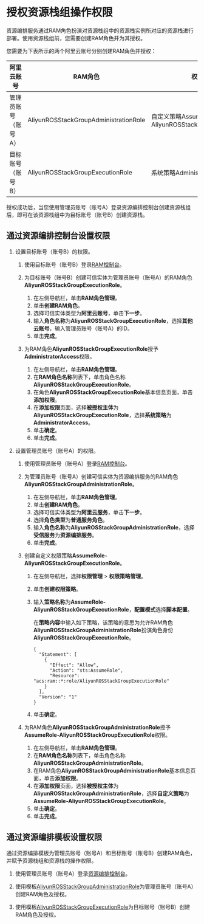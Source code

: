 # 授权资源栈组操作权限

资源编排服务通过RAM角色扮演对资源栈组中的资源栈实例所对应的资源栈进行部署。使用资源栈组前，您需要创建RAM角色并为其授权。

您需要为下表所示的两个阿里云账号分别创建RAM角色并授权：

|阿里云账号|RAM角色|权限策略|
|-----|-----|----|
|管理员账号（账号A）|AliyunROSStackGroupAdministrationRole|自定义策略AssumeRole-AliyunROSStackGroupExecutionRole|
|目标账号（账号B）|AliyunROSStackGroupExecutionRole|系统策略AdministratorAccess|

授权成功后，当您使用管理员账号（账号A）登录资源编排控制台创建资源栈组后，即可在该资源栈组中为目标账号（账号B）创建资源栈。

## 通过资源编排控制台设置权限

1.  设置目标账号（账号B）的权限。

    1.  使用目标账号（账号B）登录[RAM控制台](https://ram.console.aliyun.com/)。

    2.  为目标账号（账号B）创建可信实体为管理员账号（账号A）的RAM角色**AliyunROSStackGroupExecutionRole**。

        1.  在左侧导航栏，单击**RAM角色管理**。
        2.  单击**创建RAM角色**。
        3.  选择可信实体类型为**阿里云账号**，单击**下一步**。
        4.  输入**角色名称**为**AliyunROSStackGroupExecutionRole**，选择**其他云账号**，输入管理员账号（账号A）的ID。
        5.  单击**完成**。
    3.  为RAM角色**AliyunROSStackGroupExecutionRole**授予**AdministratorAccess**权限。

        1.  在左侧导航栏，单击**RAM角色管理**。
        2.  在**RAM角色名称**列表下，单击角色名称**AliyunROSStackGroupExecutionRole**。
        3.  在角色**AliyunROSStackGroupExecutionRole**基本信息页面，单击**添加权限**。
        4.  在**添加权限**页面，选择**被授权主体**为**AliyunROSStackGroupExecutionRole**，选择**系统策略**为**AdministratorAccess**。
        5.  单击**确定**。
        6.  单击**完成**。
2.  设置管理员账号（账号A）的权限。

    1.  使用管理员账号（账号A）登录[RAM控制台](https://ram.console.aliyun.com/)。

    2.  为管理员账号（账号A）创建可信实体为资源编排服务的RAM角色**AliyunROSStackGroupAdministrationRole**。

        1.  在左侧导航栏，单击**RAM角色管理**。
        2.  单击**创建RAM角色**。
        3.  选择可信实体类型为**阿里云服务**，单击**下一步**。
        4.  选择**角色类型**为**普通服务角色**。
        5.  输入**角色名称**为**AliyunROSStackGroupAdministrationRole**，选择**受信服务**为**资源编排服务**。
        6.  单击**完成**。
    3.  创建自定义权限策略**AssumeRole-AliyunROSStackGroupExecutionRole**。

        1.  在左侧导航栏，选择**权限管理** \> **权限策略管理**。
        2.  单击**创建权限策略**。
        3.  输入**策略名称**为**AssumeRole-AliyunROSStackGroupExecutionRole**，**配置模式**选择**脚本配置**。

            在**策略内容**中输入如下策略，该策略的意思为允许RAM角色**AliyunROSStackGroupAdministrationRole**扮演角色身份**AliyunROSStackGroupExecutionRole**。

            ```
            {
              "Statement": [
                {
                  "Effect": "Allow",
                  "Action": "sts:AssumeRole",
                  "Resource": "acs:ram::*:role/AliyunROSStackGroupExecutionRole"
                }
              ],
              "Version": "1"
            }
            ```

        4.  单击**确定**。
    4.  为RAM角色**AliyunROSStackGroupAdministrationRole**授予**AssumeRole-AliyunROSStackGroupExecutionRole**权限。

        1.  在左侧导航栏，单击**RAM角色管理**。
        2.  在**RAM角色名称**列表下，单击角色名称**AliyunROSStackGroupAdministrationRole**。
        3.  在RAM角色**AliyunROSStackGroupAdministrationRole**基本信息页面，单击**添加权限**。
        4.  在**添加权限**页面，选择**被授权主体**为**AliyunROSStackGroupAdministrationRole**，选择**自定义策略**为**AssumeRole-AliyunROSStackGroupExecutionRole**。
        5.  单击**确定**。
        6.  单击**完成**。

## 通过资源编排模板设置权限

通过资源编排模板为管理员账号（账号A）和目标账号（账号B）创建RAM角色，并赋予资源栈组和资源栈的操作权限。

1.  使用管理员账号（账号A）登录[资源编排控制台](http://ros.console.aliyun.com)。

2.  使用模板[AliyunROSStackGroupAdministrationRole](https://github.com/aliyun/ros-templates/blob/master/StackGroup/JSON/AliyunROSStackGroupAdministrationRole.json)为管理员账号（账号A）创建RAM角色及授权。

3.  使用模板[AliyunROSStackGroupExecutionRole](https://github.com/aliyun/ros-templates/blob/master/StackGroup/JSON/AliyunROSStackGroupExecutionRole.json)为目标账号（账号B）创建RAM角色及授权。


